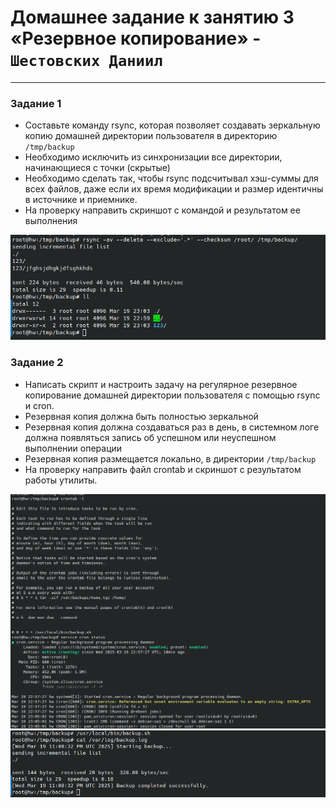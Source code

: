 # Домашнее задание к занятию 3 «Резервное копирование»  - `Шестовских Даниил`


------



### Задание 1
- Составьте команду rsync, которая позволяет создавать зеркальную копию домашней директории пользователя в директорию `/tmp/backup`
- Необходимо исключить из синхронизации все директории, начинающиеся с точки (скрытые)
- Необходимо сделать так, чтобы rsync подсчитывал хэш-суммы для всех файлов, даже если их время модификации и размер идентичны в источнике и приемнике.
- На проверку направить скриншот с командой и результатом ее выполнения


![alt text](https://github.com/Dun9Dev/8.02HW/blob/main/img/Screenshot_20250320_040428.png)


### Задание 2
- Написать скрипт и настроить задачу на регулярное резервное копирование домашней директории пользователя с помощью rsync и cron.
- Резервная копия должна быть полностью зеркальной
- Резервная копия должна создаваться раз в день, в системном логе должна появляться запись об успешном или неуспешном выполнении операции
- Резервная копия размещается локально, в директории `/tmp/backup`
- На проверку направить файл crontab и скриншот с результатом работы утилиты.


![alt text](https://github.com/Dun9Dev/8.02HW/blob/main/img/Screenshot_20250320_041005.png)
![alt text](https://github.com/Dun9Dev/8.02HW/blob/main/img/Screenshot_20250320_041023.png)
